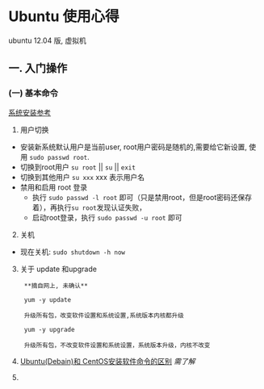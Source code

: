 # Ubuntu 使用心得
  ubuntu 12.04 版, 虚拟机

## 一. 入门操作

### (一) 基本命令
 [系统安装参考](http://wenku.baidu.com/link?url=blCp7GM0T2P-2IixEZwl0NUfZmlhloCCVHEdSIcFPG6BhdyXo8ihlhrcJBWbx8rDOyGqpxBpR6rR-PkoLEh9NecB1w3Ap4NuAKq0HCGTFPy&pn=51)

1. 用户切换
  - 安装新系统默认用户是当前user, root用户密码是随机的,需要给它新设置, 使用 `sudo passwd root`. 
  - 切换到root用户 `su root` || `su` || `exit` 
  - 切换到其他用户 `su xxx`  xxx 表示用户名
  - 禁用和启用 root 登录
     - 执行 `sudo passwd -l root` 即可（只是禁用root，但是root密码还保存着），再执行`su root`发现认证失败，
     - 启动root登录，执行 `sudo passwd -u root` 即可
  
2. 关机 
  - 现在关机: `sudo shutdown -h now` 
  
3. 关于 update 和upgrade 

  		**摘自网上, 未确认**

		yum -y update
		
		升级所有包，改变软件设置和系统设置,系统版本内核都升级
		
		yum -y upgrade
		
		升级所有包，不改变软件设置和系统设置，系统版本升级，内核不改变

4. [Ubuntu(Debain)和 CentOS安装软件命令的区别](http://blog.csdn.net/fatshaw/article/details/5671708) _需了解_
5. 
